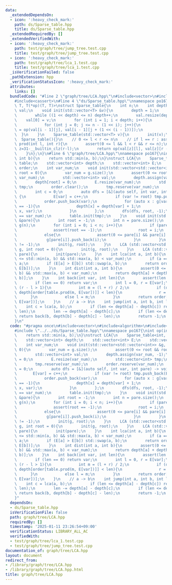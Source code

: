 ```yaml
---
data:
  _extendedDependsOn:
  - icon: ':heavy_check_mark:'
    path: ds/Sparse_table.hpp
    title: ds/Sparse_table.hpp
  _extendedRequiredBy: []
  _extendedVerifiedWith:
  - icon: ':heavy_check_mark:'
    path: test/graph/tree/jump_tree.test.cpp
    title: test/graph/tree/jump_tree.test.cpp
  - icon: ':heavy_check_mark:'
    path: test/graph/tree/lca_1.test.cpp
    title: test/graph/tree/lca_1.test.cpp
  _isVerificationFailed: false
  _pathExtension: hpp
  _verificationStatusIcon: ':heavy_check_mark:'
  attributes:
    links: []
  bundledCode: "#line 2 \"graph/tree/LCA.hpp\"\n#include<vector>\n#include<algorithm>\n\
    #include<cassert>\n#line 4 \"ds/Sparse_table.hpp\"\nnamespace po167{\ntemplate<class\
    \ T, T(*op)(T, T)>\nstruct Sparse_table{\n    int n;\n    int depth;\n    std::vector<std::vector<T>>\
    \ val;\n    void init(std::vector<T> &v){\n        depth = 1;\n        n = v.size();\n\
    \        while ((1 << depth) <= n) depth++;\n        val.resize(depth);\n    \
    \    val[0] = v;\n        for (int i = 1; i < depth; i++){\n            val[i].resize(n);\n\
    \            for (int j = 0; j <= n - (1 << i); j++){\n                val[i][j]\
    \ = op(val[i - 1][j], val[i - 1][j + (1 << (i - 1))]);\n            }\n      \
    \  }\n    }\n    Sparse_table(std::vector<T> v){\n        init(v);\n    }\n  \
    \  Sparse_table(){}\n    // 0 <= l < r <= n\n    // if l == r : assert\n    T\
    \ prod(int l, int r){\n        assert(0 <= l && l < r && r <= n);\n        int\
    \ z=31-__builtin_clz(r-l);\n        return op(val[z][l], val[z][r - (1 << z)]);\n\
    \    }\n};\n}\n#line 6 \"graph/tree/LCA.hpp\"\nnamespace po167{\nint op(int a,\
    \ int b){\n    return std::min(a, b);\n}\nstruct LCA{\n    Sparse_table<int, op>\
    \ table;\n    std::vector<int> depth;\n    std::vector<int> E;\n    std::vector<int>\
    \ order;\n    int var_num;\n    void init(std::vector<std::vector<int>> &g, int\
    \ root = 0){\n        var_num = g.size();\n        assert(0 <= root && root <\
    \ var_num);\n        std::vector<int> val;\n        depth.assign(var_num, -1);\n\
    \        depth[root] = 0;\n        E.resize(var_num);\n        std::vector<int>\
    \ tmp;\n        order.clear();\n        tmp.reserve(var_num);\n        order.reserve(var_num);\n\
    \        int c = 0;\n        auto dfs = [&](auto self, int var, int pare) -> void\
    \ {\n            E[var] = c++;\n            if (var != root) tmp.push_back(E[pare]);\n\
    \            order.push_back(var);\n            for (auto x : g[var]) if (depth[x]\
    \ == -1){\n                depth[x] = depth[var] + 1;\n                self(self,\
    \ x, var);\n            }\n        };\n        dfs(dfs, root, -1);\n        assert(c\
    \ == var_num);\n        table.init(tmp);\n    }\n    void init(std::vector<int>\
    \ &pare){\n        int root = -1;\n        int n = pare.size();\n        std::vector<std::vector<int>>\
    \ g(n);\n        for (int i = 0; i < n; i++){\n            if (pare[i] < 0){\n\
    \                assert(root == -1);\n                root = i;\n            }\n\
    \            else{\n                assert(0 <= pare[i] && pare[i] < n);\n   \
    \             g[pare[i]].push_back(i);\n            }\n        }\n        assert(root\
    \ != -1);\n        init(g, root);\n    }\n    LCA (std::vector<std::vector<int>>\
    \ g, int root = 0){\n        init(g, root);\n    }\n    LCA (std::vector<int>\
    \ pare){\n        init(pare);\n    }\n    int lca(int a, int b){\n        assert(0\
    \ <= std::min(a, b) && std::max(a, b) < var_num);\n        if (a == b) return\
    \ a;\n        if (E[a] > E[b]) std::swap(a, b);\n        return order[table.prod(E[a],\
    \ E[b])];\n    }\n    int dist(int a, int b){\n        assert(0 <= std::min(a,\
    \ b) && std::max(a, b) < var_num);\n        return depth[a] + depth[b] - 2 * depth[lca(a,\
    \ b)];\n    }\n    int back(int var, int len){\n        assert(len <= depth[var]);\n\
    \        if (len == 0) return var;\n        int l = 0, r = E[var];\n        while\
    \ (r - l > 1){\n            int m = (l + r) / 2;\n            if (depth[var] -\
    \ depth[order[table.prod(m, E[var])]] < len){\n                r = m;\n      \
    \      }\n            else l = m;\n        }\n        return order[table.prod(l,\
    \ E[var])];\n    }\n    // a -> b\n    int jump(int a, int b, int len){\n    \
    \    int c = lca(a, b);\n        if (len <= depth[a] - depth[c]) return back(a,\
    \ len);\n        len -= depth[a] - depth[c];\n        if (len <= depth[b] - depth[c])\
    \ return back(b, depth[b] - depth[c] - len);\n        return -1;\n    }\n};\n\n\
    }\n"
  code: "#pragma once\n#include<vector>\n#include<algorithm>\n#include<cassert>\n\
    #include \"../../ds/Sparse_table.hpp\"\nnamespace po167{\nint op(int a, int b){\n\
    \    return std::min(a, b);\n}\nstruct LCA{\n    Sparse_table<int, op> table;\n\
    \    std::vector<int> depth;\n    std::vector<int> E;\n    std::vector<int> order;\n\
    \    int var_num;\n    void init(std::vector<std::vector<int>> &g, int root =\
    \ 0){\n        var_num = g.size();\n        assert(0 <= root && root < var_num);\n\
    \        std::vector<int> val;\n        depth.assign(var_num, -1);\n        depth[root]\
    \ = 0;\n        E.resize(var_num);\n        std::vector<int> tmp;\n        order.clear();\n\
    \        tmp.reserve(var_num);\n        order.reserve(var_num);\n        int c\
    \ = 0;\n        auto dfs = [&](auto self, int var, int pare) -> void {\n     \
    \       E[var] = c++;\n            if (var != root) tmp.push_back(E[pare]);\n\
    \            order.push_back(var);\n            for (auto x : g[var]) if (depth[x]\
    \ == -1){\n                depth[x] = depth[var] + 1;\n                self(self,\
    \ x, var);\n            }\n        };\n        dfs(dfs, root, -1);\n        assert(c\
    \ == var_num);\n        table.init(tmp);\n    }\n    void init(std::vector<int>\
    \ &pare){\n        int root = -1;\n        int n = pare.size();\n        std::vector<std::vector<int>>\
    \ g(n);\n        for (int i = 0; i < n; i++){\n            if (pare[i] < 0){\n\
    \                assert(root == -1);\n                root = i;\n            }\n\
    \            else{\n                assert(0 <= pare[i] && pare[i] < n);\n   \
    \             g[pare[i]].push_back(i);\n            }\n        }\n        assert(root\
    \ != -1);\n        init(g, root);\n    }\n    LCA (std::vector<std::vector<int>>\
    \ g, int root = 0){\n        init(g, root);\n    }\n    LCA (std::vector<int>\
    \ pare){\n        init(pare);\n    }\n    int lca(int a, int b){\n        assert(0\
    \ <= std::min(a, b) && std::max(a, b) < var_num);\n        if (a == b) return\
    \ a;\n        if (E[a] > E[b]) std::swap(a, b);\n        return order[table.prod(E[a],\
    \ E[b])];\n    }\n    int dist(int a, int b){\n        assert(0 <= std::min(a,\
    \ b) && std::max(a, b) < var_num);\n        return depth[a] + depth[b] - 2 * depth[lca(a,\
    \ b)];\n    }\n    int back(int var, int len){\n        assert(len <= depth[var]);\n\
    \        if (len == 0) return var;\n        int l = 0, r = E[var];\n        while\
    \ (r - l > 1){\n            int m = (l + r) / 2;\n            if (depth[var] -\
    \ depth[order[table.prod(m, E[var])]] < len){\n                r = m;\n      \
    \      }\n            else l = m;\n        }\n        return order[table.prod(l,\
    \ E[var])];\n    }\n    // a -> b\n    int jump(int a, int b, int len){\n    \
    \    int c = lca(a, b);\n        if (len <= depth[a] - depth[c]) return back(a,\
    \ len);\n        len -= depth[a] - depth[c];\n        if (len <= depth[b] - depth[c])\
    \ return back(b, depth[b] - depth[c] - len);\n        return -1;\n    }\n};\n\n\
    }"
  dependsOn:
  - ds/Sparse_table.hpp
  isVerificationFile: false
  path: graph/tree/LCA.hpp
  requiredBy: []
  timestamp: '2025-01-11 23:26:54+09:00'
  verificationStatus: LIBRARY_ALL_AC
  verifiedWith:
  - test/graph/tree/lca_1.test.cpp
  - test/graph/tree/jump_tree.test.cpp
documentation_of: graph/tree/LCA.hpp
layout: document
redirect_from:
- /library/graph/tree/LCA.hpp
- /library/graph/tree/LCA.hpp.html
title: graph/tree/LCA.hpp
---
```

